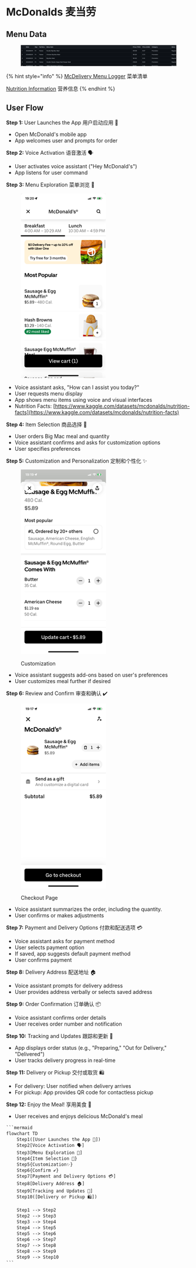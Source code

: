 # McDonalds 麦当劳

## Menu Data

<figure><img src="../.gitbook/assets/Screen Shot 2024-03-16 at 00.18.13 (1).png" alt=""><figcaption></figcaption></figure>

{% hint style="info" %}
[McDelivery Menu Logger](https://github.com/schmwong/APAC-McDelivery-Menu-Logger?tab=readme-ov-file) 菜单清单

[Nutrition Information](https://www.kaggle.com/datasets/mcdonalds/nutrition-facts)  营养信息
{% endhint %}

## **User Flow**

**Step 1:** User Launches the App 用户启动应用 📱

* Open McDonald's mobile app
* App welcomes user and prompts for order

**Step 2:** Voice Activation 语音激活 🗣️

* User activates voice assistant ("Hey McDonald's")
* App listens for user command

**Step 3:** Menu Exploration 菜单浏览 🍔

<figure><img src="../.gitbook/assets/image (2) (1) (1).png" alt="" width="232"><figcaption></figcaption></figure>

* Voice assistant asks, "How can I assist you today?"
* User requests menu display
* App shows menu items using voice and visual interfaces
* Nutrition Facts: [https://www.kaggle.com/datasets/mcdonalds/nutrition-facts](https://www.kaggle.com/datasets/mcdonalds/nutrition-facts)

**Step 4:** Item Selection 商品选择 🥤

* User orders Big Mac meal and quantity
* Voice assistant confirms and asks for customization options
* User specifies preferences

**Step 5:** Customization and Personalization 定制和个性化 ✨

<figure><img src="../.gitbook/assets/image (1) (1) (1) (1).png" alt="" width="232"><figcaption><p>Customization</p></figcaption></figure>

* Voice assistant suggests add-ons based on user's preferences
* User customizes meal further if desired

**Step 6:** Review and Confirm 审查和确认 ✔️

<figure><img src="../.gitbook/assets/image (1) (1) (1).png" alt="" width="232"><figcaption><p>Checkout Page</p></figcaption></figure>

* Voice assistant summarizes the order, including the quantity.
* User confirms or makes adjustments

**Step 7:** Payment and Delivery Options 付款和配送选项 💳

* Voice assistant asks for payment method
* User selects payment option
* If saved, app suggests default payment method
* User confirms payment

**Step 8:** Delivery Address 配送地址 🏠

* Voice assistant prompts for delivery address
* User provides address verbally or selects saved address

**Step 9:** Order Confirmation 订单确认 📦

* Voice assistant confirms order details
* User receives order number and notification

**Step 10:** Tracking and Updates 跟踪和更新 🚚

* App displays order status (e.g., "Preparing," "Out for Delivery," "Delivered")
* User tracks delivery progress in real-time

**Step 11:** Delivery or Pickup 交付或取货 🛍️

* For delivery: User notified when delivery arrives
* For pickup: App provides QR code for contactless pickup

**Step 12:** Enjoy the Meal! 享用美食 🍟

* User receives and enjoys delicious McDonald's meal

````mermaid
```mermaid
flowchart TD
    Step1([User Launches the App 📱])
    Step2[Voice Activation 🗣️]
    Step3[Menu Exploration 🍔]
    Step4{Item Selection 🥤}
    Step5{Customization✨}
    Step6{Confirm ✔️}
    Step7[Payment and Delivery Options 💳]
    Step8[Delivery Address 🏠]
    Step9[Tracking and Updates 🚚]
    Step10([Delivery or Pickup 🛍️])

    Step1 --> Step2
    Step2 --> Step3
    Step3 --> Step4
    Step4 --> Step5
    Step5 --> Step6
    Step6 --> Step7
    Step7 --> Step8
    Step8 --> Step9
    Step9 --> Step10
```
````

##


